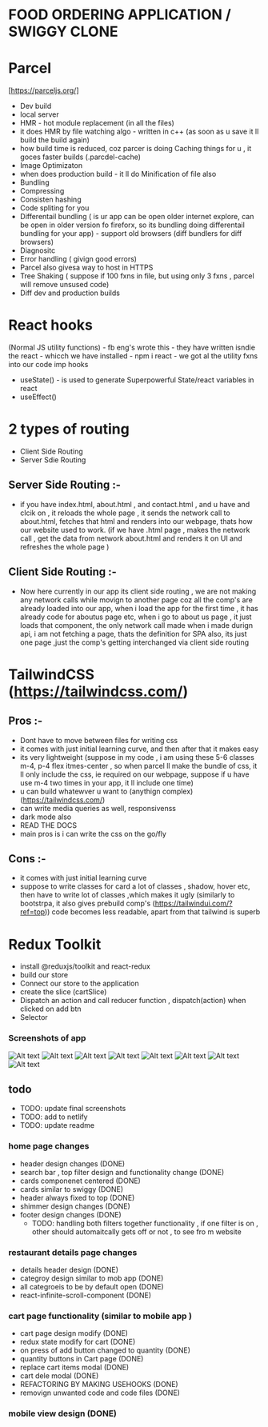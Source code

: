 # FOOD ORDERING APPLICATION / SWIGGY CLONE

# Parcel

[https://parceljs.org/]

- Dev build
- local server
- HMR - hot module replacement (in all the files)
- it does HMR by file watching algo - written in c++ (as soon as u save it ll build the build again)
- how build time is reduced, coz parcer is doing Caching things for u , it goces faster builds (.parcdel-cache)
- Image Optimizaton
- when does production build - it ll do Minification of file also
- Bundling
- Compressing
- Consisten hashing
- Code spliting for you
- Differentail bundling ( is ur app can be open older internet explore, can be open in older version fo fireforx, so its bundling doing differentail bundling for your app) - support old browsers (diff bundlers for diff browsers)
- Diagnositc
- Error handling ( givign good errors)
- Parcel also givesa way to host in HTTPS
- Tree Shaking ( suppose if 100 fxns in file, but using only 3 fxns , parcel will remove unsused code)
- Diff dev and production builds

# React hooks

(Normal JS utility functions) - fb eng's wrote this - they have written isndie the react - whicch we have installed - npm i react - we got al the utility fxns into our code
imp hooks

- useState() - is used to generate Superpowerful State/react variables in react
- useEffect()

# 2 types of routing

- Client Side Routing
- Server Sdie Routing

## Server Side Routing :-

- if you have index.html, about.html , and contact.html , and u have <about> and clcik on </about> , it reloads the whole page , it sends the network call to about.html, fetches that html and renders into our webpage, thats how our website used to work. (if we have .html page , makes the network call , get the data from network about.html and renders it on UI and refreshes the whole page )

## Client Side Routing :-

- Now here currently in our app its client side routing , we are not making any network calls while movign to another page coz all the comp's are already loaded into our app, when i load the app for the first time , it has already code for aboutus page etc, when i go to about us page , it just loads that component, the only network call made when i made durign api, i am not fetching a page, thats the definition for SPA also, its just one page ,just the comp's getting interchanged via client side routing

# TailwindCSS (https://tailwindcss.com/)

## Pros :-

- Dont have to move between files for writing css
- it comes with just initial learning curve, and then after that it makes easy
- its very lightweight (suppose in my code , i am using these 5-6 classes m-4, p-4 flex itmes-center , so when parcel ll make the bundle of css, it ll only include the css, ie required on our webpage, suppose if u have use m-4 two times in your app, it ll include one time)
- u can build whatewver u want to (anythign complex) (https://tailwindcss.com/)
- can write media queries as well, responsivenss
- dark mode also
- READ THE DOCS
- main pros is i can write the css on the go/fly

## Cons :-

- it comes with just initial learning curve
- suppose to write classes for card a lot of classes , shadow, hover etc, then have to write lot of classes ,which makes it ugly (similarly to bootstrpa, it also gives prebuild comp's (https://tailwindui.com/?ref=top)) code becomes less readable, apart from that tailwind is superb

# Redux Toolkit

- install @reduxjs/toolkit and react-redux
- build our store
- Connect our store to the application
- create the slice (cartSlice)
- Dispatch an action and call reducer function , dispatch(action) when clicked on add btn
- Selector





### Screenshots of app

![Alt text](./assets/images/ss1.png)
![Alt text](./assets/images/ss2.png)
![Alt text](./assets/images/ss3.png)
![Alt text](./assets/images/ss4.png)
![Alt text](./assets/images/ss5.png)
![Alt text](./assets/images/ss6.png)
![Alt text](./assets/images/ss7.png)
![Alt text](./assets/images/ss8.png)

## todo

- TODO: update final screenshots
- TODO: add to netlify
- TODO: update readme

### home page changes

- header design changes (DONE)
- search bar , top filter design and functionality change (DONE)
- cards componenet centered (DONE)
- cards similar to swiggy (DONE)
- header always fixed to top (DONE)
- shimmer design changes (DONE)
- footer design changes (DONE)
  - TODO: handling both filters together functionality , if one filter is on , other should automaitcally gets off or not , to see fro m website

### restaurant details page changes

- details header design (DONE)
- categroy design similar to mob app (DONE)
- all categroeis to be by default open (DONE)
- react-infinite-scroll-component (DONE)

### cart page functionality (similar to mobile app )

- cart page design modify (DONE)
- redux state modify for cart (DONE)
- on press of add button changed to quantity (DONE)
- quantity buttons in Cart page (DONE)
- replace cart items modal (DONE)
- cart dele modal (DONE)
- REFACTORING BY MAKING USEHOOKS (DONE)
- removign unwanted code and code files (DONE)

### mobile view design (DONE)

